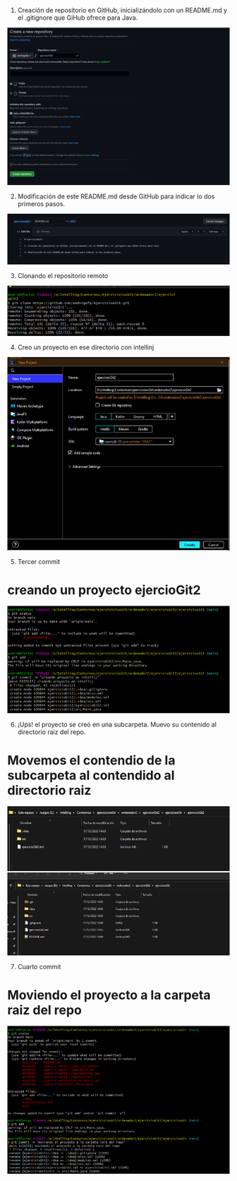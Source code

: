 1. Creación de repositorio en GitHub, inicializándolo con un README.md y el .gitignore que
GiHub ofrece para Java.

![Creación de Priyecto](./img/1.png)

2. Modificación de este README.md desde GitHub para indicar lo dos primeros pasos.

![Creación de Priyecto](./img/2.png)

3. Clonando el repositorio remoto

![Creación de Priyecto](./img/3.png)

4. Creo un proyecto en ese directorio con intellinj

![Creación de Priyecto](./img/4.png)

5. Tercer commit 
# creando un proyecto ejercioGit2

![Creación de Priyecto](./img/5.png)

6. ¡Ups! el proyecto se creó en una subcarpeta. Muevo su contenido al directorio raiz del
repo.
# Movemos el contendio de la subcarpeta al contendido al directorio raiz
![Creación de Priyecto](./img/6.png)
![Creación de Priyecto](./img/7.png)

7. Cuarto commit
# Moviendo el proyecto a la carpeta raiz del repo
![Creación de Priyecto](./img/8.png)
